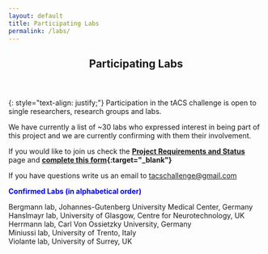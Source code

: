```yaml
---
layout: default
title: Participating Labs
permalink: /labs/
---
```

<header>
<h2>Participating Labs</h2>
</header>

{: style="text-align: justify;"}
Participation in the tACS challenge is open to single researchers, research groups and labs. 

We have currently a list of ~30 labs who expressed interest in being part of this project and we are currently confirming with them their involvement.

If you would like to join us check the **[Project Requirements and Status](/proj_status/)** page and **[complete this form](https://docs.google.com/forms/d/e/1FAIpQLSfl09vX_z2ynfikETqInRdvYvAekUlJTSuJbqJ1qwbkD73Vpg/viewform?usp=sharing){:target="_blank"}**

If you have questions write us an email to [tacschallenge@gmail.com](mailto:tacschallenge@gmail.com)


<span style="color:blue"><b>Confirmed Labs (in alphabetical order)</b></span><br>

Bergmann lab, Johannes-Gutenberg University Medical Center, Germany<br>
Hanslmayr lab, University of Glasgow, Centre for Neurotechnology, UK<br>
Herrmann lab, Carl Von Ossietzky University, Germany<br>
Miniussi lab, University of Trento, Italy<br>
Violante lab, University of Surrey, UK<br>
 